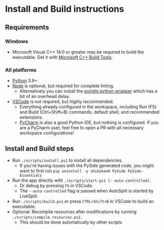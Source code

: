 # Install and Build instructions

## Requirements

### Windows

- Microsoft Visual C++ 14.0 or greater may be required to build the executable. Get it with [Microsoft C++ Build Tools](https://visualstudio.microsoft.com/visual-cpp-build-tools/).  

### All platforms

- [Python](https://www.python.org/downloads/) 3.9+.
- [Node](https://nodejs.org) is optional, but required for complete linting.
  - Alternatively you can install the [pyright python wrapper](https://pypi.org/project/pyright/) which has a bit of an overhead delay.
- [VSCode](https://code.visualstudio.com/Download) is not required, but highly recommended.
  - Everything already configured in the workspace, including Run (F5) and Build (Ctrl+Shift+B) commands, default shell, and recommended extensions.
  - [PyCharm](https://www.jetbrains.com/pycharm/) is also a good Python IDE, but nothing is configured. If you are a PyCharm user, feel free to open a PR with all necessary workspace configurations!

## Install and Build steps

- Run `./scripts/install.ps1` to install all dependencies.
  - If you're having issues with the PySide generated code, you might want to first run `pip uninstall -y shiboken6 PySide PySide-Essentials`
- Run the app directly with `./scripts/start.ps1 [--auto-controlled]`.
  - Or debug by pressing `F5` in VSCode.
  - The `--auto-controlled` flag is passed when AutoSplit is started by LiveSplit.
- Run `./scripts/build.ps1` or press `CTRL+Shift+B` in VSCode to build an executable.
- Optional: Recompile resources after modifications by running `./scripts/compile_resources.ps1`.
  - This should be done automatically by other scripts
